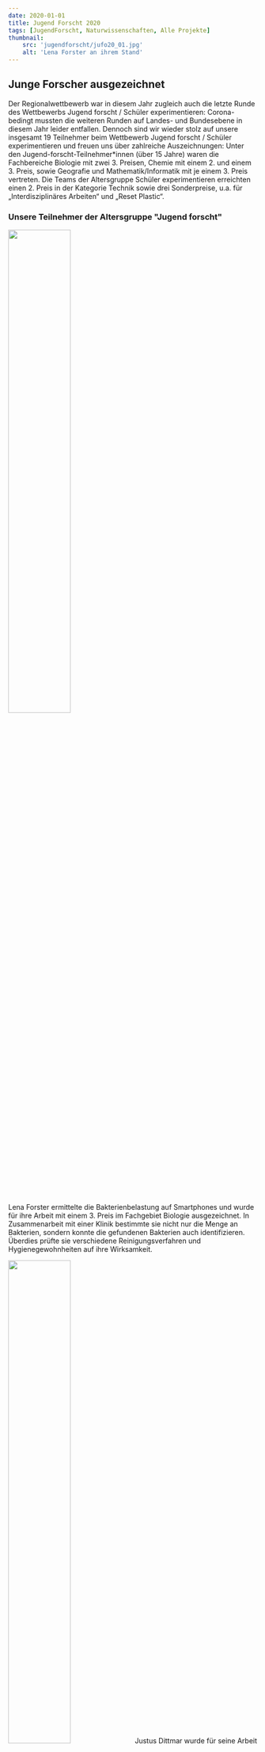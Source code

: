 ```yaml
---
date: 2020-01-01
title: Jugend Forscht 2020
tags: [JugendForscht, Naturwissenschaften, Alle Projekte]
thumbnail: 
    src: 'jugendforscht/jufo20_01.jpg'
    alt: 'Lena Forster an ihrem Stand' 
---
```


## Junge Forscher ausgezeichnet

Der Regionalwettbewerb war in diesem Jahr zugleich auch die letzte Runde des Wettbewerbs Jugend forscht / Schüler experimentieren: Corona-bedingt mussten die weiteren Runden auf Landes- und Bundesebene in diesem Jahr leider entfallen. Dennoch sind wir wieder stolz auf unsere insgesamt 19 Teilnehmer beim Wettbewerb Jugend forscht / Schüler experimentieren und freuen uns über zahlreiche Auszeichnungen: Unter den Jugend-forscht-Teilnehmer*innen (über 15 Jahre) waren die Fachbereiche Biologie mit zwei 3. Preisen, Chemie mit einem 2. und einem 3. Preis, sowie Geografie und Mathematik/Informatik mit je einem 3. Preis vertreten. Die Teams der Altersgruppe Schüler experimentieren erreichten einen 2. Preis in der Kategorie Technik sowie drei Sonderpreise, u.a. für „Interdisziplinäres Arbeiten“ und „Reset Plastic“.

### Unsere Teilnehmer der Altersgruppe "Jugend forscht"

<img src = "/images/jugendforscht/jufo20_01.jpg" style ="width:50%;">

Lena Forster ermittelte die Bakterienbelastung auf Smartphones und wurde für ihre Arbeit mit einem 3. Preis im Fachgebiet Biologie ausgezeichnet. In Zusammenarbeit mit einer Klinik bestimmte sie nicht nur die Menge an Bakterien, sondern konnte die gefundenen Bakterien auch identifizieren. Überdies prüfte sie verschiedene Reinigungsverfahren und Hygienegewohnheiten auf ihre Wirksamkeit.

<img src = "/images/jugendforscht/jufo20_02.jpg" style ="width:50%">
Justus Dittmar wurde für seine Arbeit über die Auswirkungen von Koffeinkonsum (in Kaffee) auf die Konzentrationsfähigkeit mit einem 3. Platz im Fachgebiet Biologie ausgezeichnet. Nach einem anerkannten psychologisch evaluierten Verfahren testete der Schüler die Konzentrationsleistung von regelmäßig kaffeetrinkenden und nicht kaffeetrinkenden Oberstufenschüler*innen jeweils ohne und nach Kaffeekonsum. Ergebnis: V.a. nicht an Koffein gewöhnte Personen können durch Koffeinkon-sum ihre Konzentrationsfähigkeit kurzzeitig erhöhen. Gewöhnung reduziert diesen Effekt.

<img src = "/images/jugendforscht/jufo20_03.jpg" style ="width:50%">

Jannis Lucht erzielte eine 3. Platzierung im Fachbereich Chemie. Dafür stellte er seinen eigenen Met aus Blütenhonig her und untersuchte den Gärprozess, der dabei abläuft: Während der alkoholischen Gärung wird Glucose (Traubenzucker) unter der Bildung von Kohlenstoffdioxid zu Trinkalkohol (Ethanol) vergoren. Den Reaktionsfortschritt konnte er einerseits über die Abnahme des Glucose-Gehalts, andererseits über die Menge des entstandenen Trinkalkohols beobachten.

<img src = "/images/jugendforscht/jufo20_04.jpg" style ="width:50%">

Oliver Dorr organisierte einen Pausenverkauf mit regionalen und Bio-Produkten am WGG und verglich diesen im Hinblick auf Wirtschaftlichkeit und Nachhaltigkeit mit einem Pausenverkauf, bei dem nur konventionelle Produkte angeboten wurden. Seine gewissenhafte und engagierte Arbeit wurde von der Jury mit einem 3. Preis im Fach Geografie honoriert.

<img src = "/images/jugendforscht/jufo20_05.jpg" style ="width:50%">

Michaela Blomeier untersuchte im Rahmen ihrer W-Seminararbeit die Joukowski Transformation und erhielt für ihre Arbeit einen 3. Preis im Fachbereich Mathematik. Mit dieser Funktion kann man Querschnitte von Tragflächen von Flugzeugen modellieren. Michaela lernte im Rahmen ihrer Arbeit viele wichtige und anspruchsvolle mathematische Inhalte kennen, z.B. was holomorphe Funktionen sind. Diese erstaunliche Eigenschaft komplexwertiger Funktionen besitzt im Reellen kein Pendant. Und dennoch ist sie Voraussetzung für die Differenzierbarkeit von Funktionen. Michaela setzte verschiedene Software ein, darunter ein von der NASA entwickeltes Programm, um die Joukowski Transformation darzustellen. Daneben programmierte sie in Excel selbst eine Datei zur Darstellung der Joukowski Transformation.

### Außerdem sind folgende Teilnehmer mit Sonderpreisen bedacht worden:
<img src = "/images/jugendforscht/jufo20_06.jpg" style ="width:50%">
Vannessa Klein stellte durch ihre gewissenhafte und sorgfältige experimentelle Vorgehensweise Acetylsalicylsäure (Aspirin®) in einer Reinheit dar, die manch käufliches (nicht pharmazeutisches) Produkt übertrifft.

<img src = "/images/jugendforscht/jufo20_07.jpg" style ="width:50%">
Alina Jung erforschte u.a. die Auswirkungen von Zeitdruck bei Leistungstests. Ein wesentliches Ergebnis ihrer gewissenhaften und sorgfältigen Analyse war der Beleg, dass sich Zeitdruck negativ auf die Leistungsfähigkeit auswirkt. Dies sollte bei Prüfungssituationen in der Schule unbedingt berücksichtigt werden!

<img src = "/images/jugendforscht/jufo20_08.jpg" style ="width:50%">
Tobias Fietzek (Biologie). In den letzten Jahren wurde vermehrt über Antibiotika-Resistenzen einzelner Bakterienstämme berichtet. Deshalb untersucht man in der Forschung u.a. Wirkstoffe, die beispielsweise manche Pflanzen für die Abwehr gegen Bakterien nutzen. Tobias erforschte die Wirkung unterschiedlicher Pflanzenmaterialien auf ausgewählte Bakterienstämme und konnte nachweisen, dass beispielsweise das Baumharz einer Fichte eine bakterienabtötende Wirkung entfaltet.

### Unsere Teilnehmer in der Altersgruppe "Schüler experimentieren"

<img src = "/images/jugendforscht/jufo20_09.jpg" style ="width:50%">
Tobias Engels und Mattis Popp machten sich in ihrem Projekt Gedanken, wie man Plastikmüll aus kleinen Gewässern auf eine einfache Art entfernen kann. Zu diesem Zweck bauten sie ein altes ferngesteuertes Motorboot zu einem „Müllsammler“ um, indem sie an das Boot zwei lange Ausleger und Fangnetze anbrachten. Für ihren Beitrag zum Umweltschutz ist das Team „clean the water“ mit dem Sonderpreis „Reset Plastic“ ausgezeichnet worden.

<img src = "/images/jugendforscht/jufo20_10.jpg" style ="width:50%">
Die beiden Tüftler Marc-Aurel Janke und Dominic Tölle standen zu Beginn des Schuljahres vor einer gewaltigen Aufgabe, als sie beschlossen, einen Roboter zu bauen, der die Tafel beschriften kann. In viel Eigenarbeit und zahlreichen Arbeitsstunden gelang es ihnen, aus Lego-Mindstorm-Technik in Kombination mit selbstgefertigten Teilen einen Roboter zu realisieren. Doch damit war ihr Projekt erst zu Hälfte fertig gestellt, denn nun mussten die beiden dem Roboter ja noch das Schreiben beibringen. Dies erforderte von den beiden Schülern der sechsten, bzw. fünften Klasse einiges an Geschick im Umgang mit Programmiersprache und -umgebung. Ihre fertig gestellte Erfindung zeigte allen, auch der Jury, dass die viele Arbeit sich gelohnt hatte: Zusammen erhielten sie den „Sonderpreis für Interdisziplinäres Arbeiten“.

<img src = "/images/jugendforscht/jufo20_11.jpg" style ="width:50%">
Schon wieder muss man raus und das Vogelfutter im Futterhaus nachfüllen - wer kennt das Problem nicht? Man müsste doch ein sich selbst befüllendes Vogelhaus entwickeln. Genau das dachten sich auch Felix Gammel, Leonhard Gelo und Fynn Pätzold. Handwerklich geschickt schreinerten die drei Jungs ein großräumiges Vogelhaus zusammen. Ein alter Fischfutterautomat vom Opa wurde zum Vogelfutterautomat umfunktioniert und schon war die Konstruktion fertig. Als kleines Gadget ist zudem eine Wildkamera verbaut, um zu überprüfen, welche Vogelart denn nun am meisten frisst.

Gekühlte Getränke bei der nächsten Fahrradtour im Hochsommer mitten im Nirgendwo? Kein Problem! Max Greiner, Benedikt Herbolzheimer, Louis Jahn und Finley Wächter entwickelten auf Basis der Kühlung mit Peltierelementen einen Flaschenkühler für das Fahrrad. Die Stromversorgung kann dabei wahlweise über eine Powerbank oder über eine Solarzelle erfolgen. In der gut isolierten Box lässt sich auch bei hohen Außentemperaturen eine Getränkeflasche angenehm kühl halten.

Konstantin Krzikowski ist ein leidenschaftlicher Angler. Für sein Hobby entwickelte Konstantin ein Futterboot, mit dem er ferngesteuert Futter zum Anlocken der Fische und auch den passenden Haken punktgenau an den gewünschten Angelplatz ausfahren kann. Zum Bau des Bootes recycelte er dabei nur ausrangierte Bauteile aus alten, ferngesteuerten Autos oder Hubschraubern. Viel Zeit und Arbeit ist dabei auch auf die elektrische Schaltung der Motoren, der Lenkung und für den ferngesteuerten Auslöser der Futterklappe aufgewendet worden. Sein Boot wurde von der Jury mit dem 2. Preis im Fachgebiet Technik ausgezeichnet. Petri Heil!

Wie wirkt sich der Anstieg der Kohlenstoffdioxid-Konzentration in der Luft auf das Wachstum der Pflanzen aus? Dieser Frage sind Moritz Schrader und David-Nikolai Schmidt in einer Versuchsreihe auf den Grund gegangen. Die beiden beobachteten das Wachstum von Kresse in geschlossenen Gefäßen mit unterschiedlich hohen CO2-Konzentrationen. Für ihre klassische Forschungsarbeit sind die beiden mit einem Sonderpreis, ein Jahresabonnement von GEOlino, ausgezeichnet worden.
Herzlichen Glückwunsch zu den Erfolgen und viel Freude am weiteren Forschen und Tüfteln!

J. Liedtke, T. Linzmaier, N. Mann, A. Thumann, T. Wagner